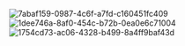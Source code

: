 ![7abaf159-0987-4c6f-a7fd-c160451fc409](https://github.com/user-attachments/assets/019193f1-b59c-4613-9fd1-3dba0392dfe0)
![1dee746a-8af0-454c-b72b-0ea0e6c71004](https://github.com/user-attachments/assets/21781a66-efe9-459e-bf0c-6083934c1b7b)
![1754cd73-ac06-4328-b499-8a4ff9baf43d](https://github.com/user-attachments/assets/b5f5c8a6-514f-4c82-933b-ded30b3d37d2)
